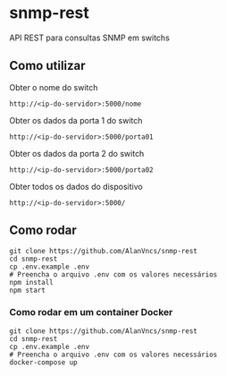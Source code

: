 # snmp-rest
API REST para consultas SNMP em switchs

## Como utilizar

Obter o nome do switch
```
http://<ip-do-servidor>:5000/nome
```

Obter os dados da porta 1 do switch
```
http://<ip-do-servidor>:5000/porta01
```

Obter os dados da porta 2 do switch
```
http://<ip-do-servidor>:5000/porta02
```

Obter todos os dados do dispositivo
```
http://<ip-do-servidor>:5000/
```


## Como rodar
```
git clone https://github.com/AlanVncs/snmp-rest
cd snmp-rest
cp .env.example .env 
# Preencha o arquivo .env com os valores necessários
npm install
npm start
```


### Como rodar em um container Docker
```
git clone https://github.com/AlanVncs/snmp-rest
cd snmp-rest
cp .env.example .env 
# Preencha o arquivo .env com os valores necessários
docker-compose up
```

